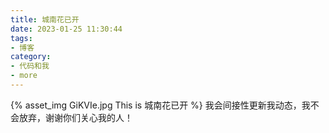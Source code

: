 ```yaml
---
title: 城南花已开
date: 2023-01-25 11:30:44
tags:
- 博客
category:
- 代码和我
- more
---
```

{% asset_img GiKVIe.jpg This is 城南花已开 %}
我会间接性更新我动态，我不会放弃，谢谢你们关心我的人！